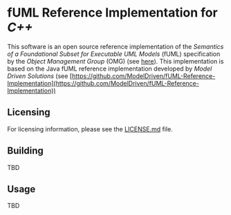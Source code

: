 # fUML Reference Implementation for *C++*
This software is an open source reference implementation of the *Semantics of a Foundational Subset for Executable UML Models* (fUML)
specification by the *Object Management Group* (OMG) (see [here](https://www.omg.org/spec/FUML/1.5/About-FUML)). This implementation is based on the Java fUML reference implementation developed by
*Model Driven Solutions* (see [https://github.com/ModelDriven/fUML-Reference-Implementation](https://github.com/ModelDriven/fUML-Reference-Implementation))

## Licensing
For licensing information, please see the [LICENSE.md](https://github.com/HammerMaximilian/fUML-CPP/blob/master/LICENSE) file.

## Building
TBD

## Usage
TBD
